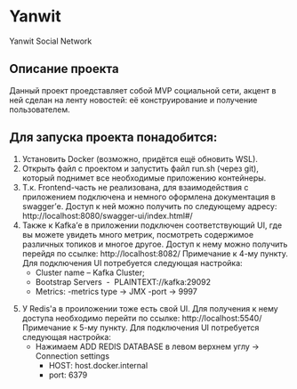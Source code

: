 # Yanwit
Yanwit Social Network
## Описание проекта
Данный проект проедставляет собой MVP социальной сети, акцент в ней сделан на ленту новостей: её конструирование и получение пользователем. 
## Для запуска проекта понадобится:
1. Установить Docker (возможно, придётся ещё обновить WSL).
2. Открыть файл с проектом и запустить файл run.sh (через git), который поднимет все необходимые приложению контейнеры.
3. Т.к. Frontend-часть не реализована, для взаимодействия с приложением подключена и немного оформлена документация в swagger’е.
Доступ к ней можно получить по следующему адресу: http://localhost:8080/swagger-ui/index.html#/
5. Также к Kafka’е в приложении подключен соответствующий UI, где вы можете увидеть много метрик, посмотреть содержимое различных топиков и многое другое.
Доступ к нему можно получить перейдя по ссылке: http://localhost:8082/
Примечание к 4-му пункту. Для подключения UI потребуется следующая настройка:
   - Cluster name – Kafka Cluster;
   - Bootstrap Servers  -  PLAINTEXT://kafka:29092
   - Metrics:
      -metrics type -> JMX
      -port -> 9997
5) У Redis'а в проиложении тоже есть свой UI. Для получения к нему доступа необходимо перейти по ссылке: http://localhost:5540/
Примечание к 5-му пункту. Для подключения UI потребуется следующая настройка:
   - Нажимаем ADD REDIS DATABASE в левом верхнем углу -> Connection settings
       - HOST: host.docker.internal
       - port: 6379
       

